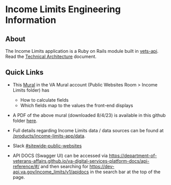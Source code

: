 # Income Limits Engineering Information

## About
The Income Limits application is a Ruby on Rails module built in [vets-api](https://github.com/department-of-veterans-affairs/vets-api). Read the [Technical Architecture](https://github.com/department-of-veterans-affairs/va.gov-team/blob/master/products/income-limits-app/engineering/technical-architecture.md) document.

## Quick Links
- This [Mural](https://app.mural.co/invitation/mural/departmentofveteransaffairs9999/1683232214853?sender=uebde62ceb342c6477fb09406&key=71389d5d-cc99-471d-bcaf-2bcc34aaaedb) in the VA Mural account (Public Websites Room > Income Limits folder) has 
  - How to calculate fields
  - Which fields map to the values the front-end displays
- A PDF of the above mural (downloaded 8/4/23) is available in this github folder [here](https://github.com/department-of-veterans-affairs/va.gov-team/blob/master/products/income-limits-app/engineering/Income%20Limits%20API%20logic%20and%20data_2023-08-04%20(MVP).pdf).
- Full details regarding Income Limits data / data sources can be found at [/products/income-limits-app/data](https://github.com/department-of-veterans-affairs/va.gov-team/blob/master/products/income-limits-app/data/README.md).
- Slack [#sitewide-public-websites](https://dsva.slack.com/archives/C52CL1PKQ)

- API DOCS (Swagger UI) can be accessed via https://department-of-veterans-affairs.github.io/va-digital-services-platform-docs/api-reference/#/ and then searching for https://dev-api.va.gov/income_limits/v1/apidocs in the search bar at the top of the page.
